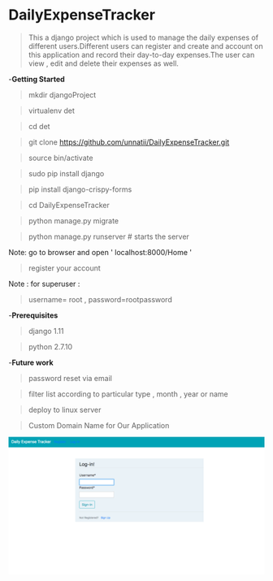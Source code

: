 # DailyExpenseTracker

>This a django project which is used to manage the daily expenses of different users.Different users can register and create and account on this application and record their day-to-day expenses.The user can view , edit and delete their expenses as well.



-**Getting Started**

>mkdir djangoProject

>virtualenv det

>cd det

>git clone https://github.com/unnatii/DailyExpenseTracker.git

>source bin/activate

>sudo pip install django 

>pip install django-crispy-forms

>cd DailyExpenseTracker

>python manage.py migrate

>python manage.py runserver # starts the server 

Note: go to browser and open ' localhost:8000/Home '

>register your account

Note : for superuser :
>username= root , 
> password=rootpassword


-**Prerequisites**
>django 1.11

>python 2.7.10



-**Future work**
>password reset via email

>filter list according to particular type , month , year or name

>deploy to linux server

>Custom Domain Name for Our Application

![App Working](login.png)
